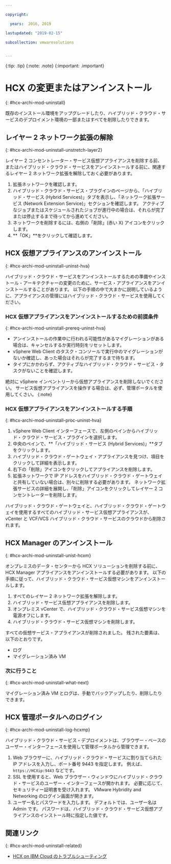 ```yaml
---

copyright:

  years:  2016, 2019

lastupdated: "2019-02-15"

subcollection: vmwaresolutions


---
```


{:tip: .tip}
{:note: .note}
{:important: .important}

# HCX の変更またはアンインストール
{: #hcx-archi-mod-uninstall}

既存のインストール環境をアップグレードしたり、ハイブリッド・クラウド・サービスのデプロイメント環境の一部またはすべてを削除したりできます。

##  レイヤー 2 ネットワーク拡張の解除
{: #hcx-archi-mod-uninstall-unstretch-layer2}

レイヤー 2 コンセントレーター・サービス仮想アプライアンスを削除する前、またはハイブリッド・クラウド・サービスをアンインストールする前に、関連するレイヤー 2 ネットワーク拡張を解除しておく必要があります。

1. 拡張ネットワークを確認します。
2. ハイブリッド・クラウド・サービス・プラグインのページから、「ハイブリッド・サービス (Hybrid Services)」タブを表示し、「ネットワーク拡張サービス (Network Extension Service)」セクションを確認します。 アクティブなジョブまたはスケジュールされたジョブが進行中の場合は、それらが完了または停止するまで待ってから進めてください。
3. ネットワークを削除するには、右側の「削除」(赤い X) アイコンをクリックします。
4. **「OK」**をクリックして確認します。

## HCX 仮想アプライアンスのアンインストール
{: #hcx-archi-mod-uninstall-uninst-hva}

ハイブリッド・クラウド・サービスをアンインストールするための準備やインストール・アーキテクチャーの変更のために、サービス・アプライアンスをアンインストールすることがあります。 以下の手順の中で大まかに説明しているように、アプライアンスの管理にはハイブリッド・クラウド・サービスを使用してください。

### HCX 仮想アプライアンスをアンインストールするための前提条件
{: #hcx-archi-mod-uninstall-prereq-uninst-hva}

* アンインストールの作業中に行われる可能性があるマイグレーションがある場合は、キャンセルするか実行時刻をリセットします。
* vSphere Web Client のタスク・コンソールで実行中のマイグレーションがないか確認し、あった場合はそれらが完了するまで待ちます。
* タイプにかかわらず、アクティブなハイブリッド・クラウド・サービス・タスクがないことを確認します。

絶対に vSphere インベントリーから仮想アプライアンスを削除しないでください。 サービス仮想アプライアンスを操作する場合は、必ず、管理ポータルを使用してくさい。
{:note}

### HCX 仮想アプライアンスをアンインストールする手順
{: #hcx-archi-mod-uninstall-proc-uninst-hva}

1. vSphere Web Client インターフェースで、左側のペインからハイブリッド・クラウド・サービス・プラグインを選択します。
2. 中央のペインで、**「ハイブリッド・サービス (Hybrid Services)」**タブをクリックします。
3. ハイブリッド・クラウド・ゲートウェイ・アプライアンスを見つけ、項目をクリックして詳細を表示します。
4. 右下の「削除」アイコンをクリックしてアプライアンスを削除します。
5. 拡張ネットワークで IP アドレスをハイブリッド・クラウド・ゲートウェイと共有していない場合は、別々に削除する必要があります。 ネットワーク拡張サービスの詳細を展開し、「削除」アイコンをクリックしてレイヤー 2 コンセントレーターを削除します。

ハイブリッド・クラウド・ゲートウェイと、ハイブリッド・クラウド・ゲートウェイを使用するすべてのハイブリッド・サービス仮想アプライアンスが、vCenter と VCF/VCS ハイブリッド・クラウド・サービスのクラウドから削除されます。

## HCX Manager のアンインストール
{: #hcx-archi-mod-uninstall-unist-hcxm}

オンプレミスのデータ・センターから HCX ソリューションを削除する前に、HCX Manager アプライアンスをアンインストールする必要があります。 以下の手順に従って、ハイブリッド・クラウド・サービス仮想マシンをアンインストールします。

1. すべてのレイヤー 2 ネットワーク拡張を解除します。
2. ハイブリッド・サービス仮想アプライアンスを削除します。
3. オンプレミス vCenter で、ハイブリッド・クラウド・サービス仮想マシンを電源オフにします。
4. ハイブリッド・クラウド・サービス仮想マシンを削除します。

すべての仮想サービス・アプライアンスが削除されました。 残された要素は、以下のとおりです。
* ログ
* マイグレーション済み VM

### 次に行うこと
{: #hcx-archi-mod-uninstall-what-next}

マイグレーション済み VM とログは、手動でバックアップしたり、削除したりできます。

## HCX 管理ポータルへのログイン
{: #hcx-archi-mod-uninstall-log-hcxmp}

ハイブリッド・クラウド・サービス・デプロイメントは、ブラウザー・ベースのユーザー・インターフェースを使用して管理ポータルから管理できます。

1. Web ブラウザーに、ハイブリッド・クラウド・サービスに割り当てられた IP アドレスを入力し、ポート番号 9443 を指定します。 例えば、`https://HCXip:9443` などです。
2. SSL を使用すると、Web ブラウザー・ウィンドウにハイブリッド・クラウド・サービスのユーザー・インターフェースが開かれます。 必要に応じて、セキュリティー証明書を受け入れます。 VMware Hybridity and Networking のログイン画面が開きます。
3. ユーザー名とパスワードを入力します。 デフォルトでは、ユーザー名は Admin です。 パスワードは、ハイブリッド・クラウド・サービス仮想アプライアンスのインストール時に指定した値です。

## 関連リンク
{: #hcx-archi-mod-uninstall-related}

* [HCX on IBM Cloud のトラブルシューティング](/docs/services/vmwaresolutions/archiref/hcx-archi?topic=vmware-solutions-hcx-archi-trbl)
